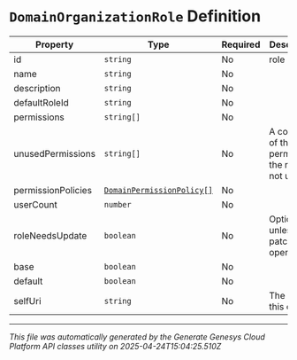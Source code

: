 # `DomainOrganizationRole` Definition

| Property | Type | Required | Description |
|----------|------|----------|-------------|
| id | `string` | No | role id |
| name | `string` | No |  |
| description | `string` | No |  |
| defaultRoleId | `string` | No |  |
| permissions | `string[]` | No |  |
| unusedPermissions | `string[]` | No | A collection of the permissions the role is not using |
| permissionPolicies | [`DomainPermissionPolicy[]`](domainpermissionpolicy-definition.md) | No |  |
| userCount | `number` | No |  |
| roleNeedsUpdate | `boolean` | No | Optional unless patch operation. |
| base | `boolean` | No |  |
| default | `boolean` | No |  |
| selfUri | `string` | No | The URI for this object |

---

*This file was automatically generated by the Generate Genesys Cloud Platform API classes utility on 2025-04-24T15:04:25.510Z*
